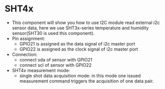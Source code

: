 # SHT4x

- This component will show you how to use I2C module read external i2c sensor data, here we use SHT3x-series temperature and humidity sensor(SHT30 is used this component).
- Pin assignment:
  - GPIO21 is assigned as the data signal of i2c master port
  - GPIO22 is assigned as the clock signal of i2c master port
- Connection:
   * connect sda of sensor with GPIO21 
   * connect scl of sensor with GPIO22
- SHT4x measurement mode:
  * single shot data acquisition mode: in this mode one issued measurement command triggers the acquisition of one data pair.
